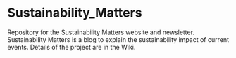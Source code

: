 # Sustainability_Matters
Repository for the Sustainability Matters website and newsletter. 
Sustainability Matters is a blog to explain the sustainability impact of current events. Details of the project are in the Wiki. 
